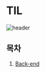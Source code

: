 # TIL

![header](https://capsule-render.vercel.app/api?type=waving&color=auto&height=200&section=header&text=Today%20I%20Learned&animation=twinkling&fontSize=90)

## 목차

1. [Back-end](#1.-back-end)<br>
